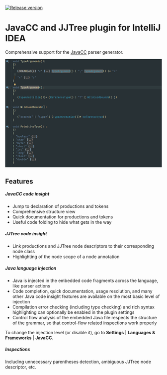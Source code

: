 [![Release version](https://img.shields.io/badge/release%20version-1.0--BETA-green.svg)](https://plugins.jetbrains.com/plugin/11431-javacc)

# JavaCC and JJTree plugin for IntelliJ IDEA


Comprehensive support for the [JavaCC](https://github.com/javacc/javacc) parser generator. 


![Demo GIF](/demo.gif)



## Features

##### JavaCC code insight
  * Jump to declaration of productions and tokens
  * Comprehensive structure view
  * Quick documentation for productions and tokens
  * Useful code folding to hide what gets in the way

##### JJTree code insight
  * Link productions and JJTree node descriptors to their corresponding node class
  * Highlighting of the node scope of a node annotation

##### Java language injection
  * Java is injected in the embedded code fragments across the language, like parser actions
  * Code completion, quick documentation, usage resolution, and many other Java code insight features are available on the most basic level of injection
  * Compilation error checking (including type checking) and rich syntax highlighting can optionally be enabled in the plugin settings
  * Control flow analysis of the embedded Java file respects the structure of the grammar, so that control-flow related inspections work properly


To change the injection level (or disable it), go to **Settings** | **Languages & Frameworks** | **JavaCC**.


##### Inspections

Including unnecessary parentheses detection, ambiguous JJTree node descriptor, etc.

